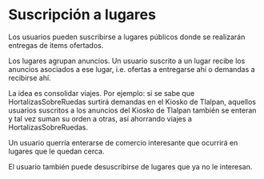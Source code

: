 Suscripción a lugares
=====================

Los usuarios pueden suscribirse a lugares públicos donde se realizarán entregas de items ofertados.

Los lugares agrupan anuncios. Un usuario suscrito a un lugar recibe los anuncios asociados a ese lugar, i.e. ofertas a entregarse ahí o demandas a recibirse ahí.

La idea es consolidar viajes. Por ejemplo: si se sabe que HortalizasSobreRuedas surtirá demandas en el Kiosko de Tlalpan, aquellos usuarios suscritos a los anuncios del Kiosko de Tlalpan también se enteran y tal vez suman su orden a otras, así ahorrando viajes a HortalizasSobreRuedas.

Un usuario querría enterarse de comercio interesante que ocurrirá en lugares que le quedan cerca.

El usuario también puede desuscribirse de lugares que ya no le interesan.
